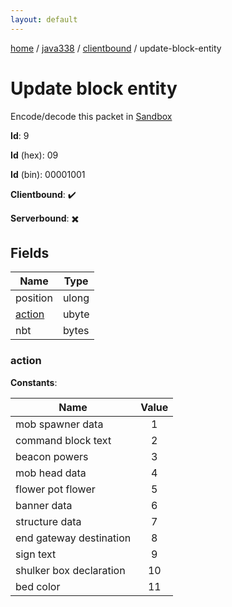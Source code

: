 ```yaml
---
layout: default
---
```


[home](/)  /  [java338](/protocol/java338)  /  [clientbound](/protocol/java338/clientbound)  /  update-block-entity

# Update block entity

Encode/decode this packet in [Sandbox](../../../sandbox/java338#Clientbound.UpdateBlockEntity)

**Id**: 9

**Id** (hex): 09

**Id** (bin): 00001001

**Clientbound**: ✔️

**Serverbound**: ✖️

## Fields

Name | Type
---|---
position | ulong
[action](#action) | ubyte
nbt | bytes

### action

**Constants**:

Name | Value
---|:---:
mob spawner data | 1
command block text | 2
beacon powers | 3
mob head data | 4
flower pot flower | 5
banner data | 6
structure data | 7
end gateway destination | 8
sign text | 9
shulker box declaration | 10
bed color | 11
